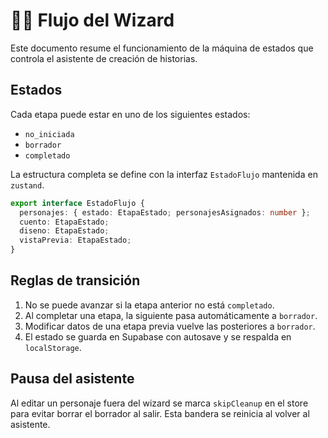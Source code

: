 # 🧙‍♂️ Flujo del Wizard

Este documento resume el funcionamiento de la máquina de estados que controla el asistente de creación de historias.

## Estados

Cada etapa puede estar en uno de los siguientes estados:

- `no_iniciada`
- `borrador`
- `completado`

La estructura completa se define con la interfaz `EstadoFlujo` mantenida en `zustand`.

```ts
export interface EstadoFlujo {
  personajes: { estado: EtapaEstado; personajesAsignados: number };
  cuento: EtapaEstado;
  diseno: EtapaEstado;
  vistaPrevia: EtapaEstado;
}
```

## Reglas de transición

1. No se puede avanzar si la etapa anterior no está `completado`.
2. Al completar una etapa, la siguiente pasa automáticamente a `borrador`.
3. Modificar datos de una etapa previa vuelve las posteriores a `borrador`.
4. El estado se guarda en Supabase con autosave y se respalda en `localStorage`.

## Pausa del asistente

Al editar un personaje fuera del wizard se marca `skipCleanup` en el store para evitar borrar el borrador al salir. Esta bandera se reinicia al volver al asistente.
